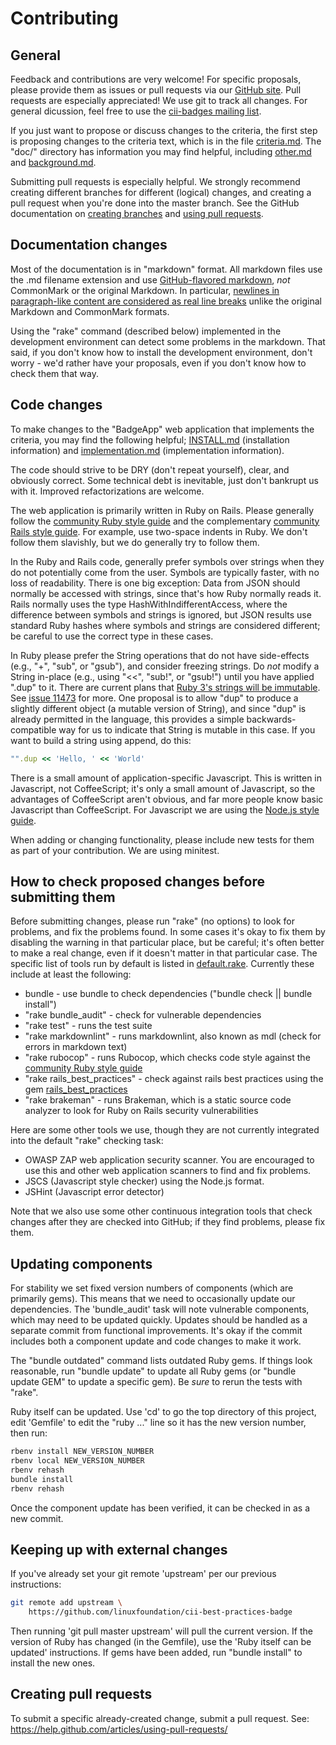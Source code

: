 # Contributing

## General

Feedback and contributions are very welcome!  For specific proposals, please provide them as issues or pull requests via our [GitHub site](https://github.com/linuxfoundation/cii-best-practices-badge).  Pull requests are especially appreciated!  We use git to track all changes.  For general dicussion, feel free to use the [cii-badges mailing list](https://lists.coreinfrastructure.org/mailman/listinfo/cii-badges).

If you just want to propose or discuss changes to the criteria, the first step is proposing changes to the criteria text, which is in the file [criteria.md](doc/criteria.md).  The "doc/" directory has information you may find helpful, including [other.md](doc/other.md) and [background.md](doc/background.md).

Submitting pull requests is especially helpful.  We strongly recommend creating different branches for different (logical) changes, and creating a pull request when you're done into the master branch.  See the GitHub documentation on [creating branches](https://help.github.com/articles/creating-and-deleting-branches-within-your-repository/) and [using pull requests](https://help.github.com/articles/using-pull-requests/).

## Documentation changes

Most of the documentation is in "markdown" format.  All markdown files use the .md filename extension and use [GitHub-flavored markdown](https://help.github.com/articles/github-flavored-markdown/), *not* CommonMark or the original Markdown.  In particular, [newlines in paragraph-like content are considered as real line breaks](https://help.github.com/articles/writing-on-github/) unlike the original Markdown and CommonMark formats.

Using the "rake" command (described below) implemented in the development environment can detect some problems in the markdown.  That said, if you don't know how to install the development environment, don't worry - we'd rather have your proposals, even if you don't know how to check them that way.

## Code changes

To make changes to the "BadgeApp" web application that implements the criteria, you may find the following helpful; [INSTALL.md](doc/INSTALL.md) (installation information) and [implementation.md](doc/implementation.md) (implementation information).

The code should strive to be DRY (don't repeat yourself), clear, and obviously correct.  Some technical debt is inevitable, just don't bankrupt us with it.  Improved refactorizations are welcome.

The web application is primarily written in Ruby on Rails.  Please generally follow the [community Ruby style guide](https://github.com/bbatsov/ruby-style-guide) and the complementary [community Rails style guide](https://github.com/bbatsov/rails-style-guide).  For example, use two-space indents in Ruby.  We don't follow them slavishly, but we do generally try to follow them.

In the Ruby and Rails code, generally prefer symbols over strings when they do not potentially come from the user.  Symbols are typically faster, with no loss of readability.  There is one big exception: Data from JSON should normally be accessed with strings, since that's how Ruby normally reads it.  Rails normally uses the type HashWithIndifferentAccess, where the difference between symbols and strings is ignored, but JSON results use standard Ruby hashes where symbols and strings are considered different; be careful to use the correct type in these cases.

In Ruby please prefer the String operations that do not have side-effects (e.g., "+", "sub", or "gsub"), and consider freezing strings.  Do *not* modify a String in-place (e.g., using "<<", "sub!", or "gsub!") until you have applied ".dup" to it.  There are current plans that [Ruby 3's strings will be immutable](https://twitter.com/yukihiro_matz/status/634386185507311616).  See [issue 11473](https://bugs.ruby-lang.org/issues/11473) for more.  One proposal is to allow "dup" to produce a slightly different object (a mutable version of String), and since "dup" is already permitted in the language, this provides a simple backwards-compatible way for us to indicate that String is mutable in this case.  If you want to build a string using append, do this:

~~~~ruby
"".dup << 'Hello, ' << 'World'
~~~~

There is a small amount of application-specific Javascript.  This is written in Javascript, not CoffeeScript; it's only a small amount of Javascript, so the advantages of CoffeeScript aren't obvious, and far more people know basic Javascript than CoffeeScript.  For Javascript we are using the [Node.js style guide](https://github.com/felixge/node-style-guide).

When adding or changing functionality, please include new tests for them as part of your contribution.  We are using minitest.

## How to check proposed changes before submitting them

Before submitting changes, please run "rake" (no options) to look for problems, and fix the problems found.  In some cases it's okay to fix them by disabling the warning in that particular place, but be careful; it's often better to make a real change, even if it doesn't matter in that particular case. The specific list of tools run by default is listed in [default.rake](lib/tasks/default.rake).  Currently these include at least the following:

* bundle - use bundle to check dependencies ("bundle check || bundle install")
* "rake bundle_audit" - check for vulnerable dependencies
* "rake test" - runs the test suite
* "rake markdownlint" - runs markdownlint, also known as mdl (check for errors in markdown text)
* "rake rubocop" - runs Rubocop, which checks code style against the [community Ruby style guide](https://github.com/bbatsov/ruby-style-guide)
* "rake rails_best_practices" - check against rails best practices using the gem [rails_best_practices](http://rails-bestpractices.com/)
* "rake brakeman" - runs Brakeman, which is a static source code analyzer
  to look for Ruby on Rails security vulnerabilities

Here are some other tools we use, though they are not currently integrated into the default "rake" checking task:

* OWASP ZAP web application security scanner.  You are encouraged to use this and other web application scanners to find and fix problems.
* JSCS (Javascript style checker) using the Node.js format.
* JSHint (Javascript error detector)

Note that we also use some other continuous integration tools that check changes after they are checked into GitHub; if they find problems, please fix them.

## Updating components

For stability we set fixed version numbers of components (which are primarily gems).  This means that we need to occasionally update our dependencies.  The 'bundle_audit' task will note vulnerable components, which may need to be updated quickly.  Updates should be handled as a separate commit from functional improvements. It's okay if the commit includes both a component update and code changes to make it work.

The "bundle outdated" command lists outdated Ruby gems.  If things look reasonable, run "bundle update" to update all Ruby gems (or "bundle update GEM" to update a specific gem).  Be *sure* to rerun the tests with "rake".

Ruby itself can be updated.  Use 'cd' to go the top directory of this project, edit 'Gemfile' to edit the "ruby ..." line so it has the new version number, then run:

~~~~sh
rbenv install NEW_VERSION_NUMBER
rbenv local NEW_VERSION_NUMBER
rbenv rehash
bundle install
rbenv rehash
~~~~

Once the component update has been verified, it can be checked in as a new commit.

## Keeping up with external changes

If you've already set your git remote 'upstream' per our previous instructions:

~~~~sh
git remote add upstream \
    https://github.com/linuxfoundation/cii-best-practices-badge
~~~~

Then running 'git pull master upstream' will pull the current version.  If the version of Ruby has changed (in the Gemfile), use the 'Ruby itself can be updated' instructions.  If gems have been added, run "bundle install" to install the new ones.


## Creating pull requests

To submit a specific already-created change, submit a pull request. See: <https://help.github.com/articles/using-pull-requests/>

